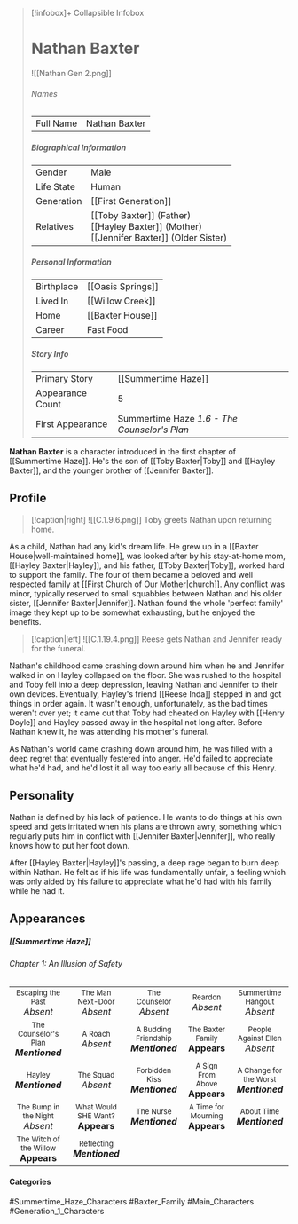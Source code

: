 > [!infobox]+ Collapsible Infobox
> # Nathan Baxter
> ![[Nathan Gen 2.png]] 
> ###### Names 
> |  |  | 
> | ---- | ---- | 
> | Full Name | Nathan Baxter | 
>
> ##### Biographical Information
> |  |  | 
> | ---- | ---- | 
> | Gender | Male | 
> | Life State | Human |
> | Generation | [[First Generation]] |
> | Relatives | [[Toby Baxter]] (Father)<br>[[Hayley Baxter]] (Mother)<br>[[Jennifer Baxter]] (Older Sister)
> 
> ##### Personal Information
> |  |  | 
> | ---- | ---- | 
> | Birthplace |[[Oasis Springs]]| 
> | Lived In |[[Willow Creek]]| 
> | Home |[[Baxter House]]| 
> | Career | Fast Food | 
> 
> ##### Story Info
> |  |  | 
> | ---- | ---- | 
> | Primary Story | [[Summertime Haze]] | 
> | Appearance Count | 5 | 
> | First Appearance | Summertime Haze *1.6 - The Counselor's Plan*

**Nathan Baxter** is a character introduced in the first chapter of [[Summertime Haze]]. He's the son of [[Toby Baxter|Toby]] and [[Hayley Baxter]], and the younger brother of [[Jennifer Baxter]].

## Profile
> [!caption|right]
> ![[C.1.9.6.png]] 
> Toby greets Nathan upon returning home.

As a child, Nathan had any kid's dream life. He grew up in a [[Baxter House|well-maintained home]], was looked after by his stay-at-home mom, [[Hayley Baxter|Hayley]], and his father, [[Toby Baxter|Toby]], worked hard to support the family. The four of them became a beloved and well respected family at [[First Church of Our Mother|church]]. Any conflict was minor, typically reserved to small squabbles between Nathan and his older sister, [[Jennifer Baxter|Jennifer]]. Nathan found the whole 'perfect family' image they kept up to be somewhat exhausting, but he enjoyed the benefits.

> [!caption|left]
> ![[C.1.19.4.png]] 
> Reese gets Nathan and Jennifer ready for the funeral.

Nathan's childhood came crashing down around him when he and Jennifer walked in on Hayley collapsed on the floor. She was rushed to the hospital and Toby fell into a deep depression, leaving Nathan and Jennifer to their own devices. Eventually, Hayley's friend [[Reese Inda]] stepped in and got things in order again. It wasn't enough, unfortunately, as the bad times weren't over yet; it came out that Toby had cheated on Hayley with [[Henry Doyle]] and Hayley passed away in the hospital not long after. Before Nathan knew it, he was attending his mother's funeral.

As Nathan's world came crashing down around him, he was filled with a deep regret that eventually festered into anger. He'd failed to appreciate what he'd had, and he'd lost it all way too early all because of this Henry.

## Personality
Nathan is defined by his lack of patience. He wants to do things at his own speed and gets irritated when his plans are thrown awry, something which regularly puts him in conflict with [[Jennifer Baxter|Jennifer]], who really knows how to put her foot down.

After [[Hayley Baxter|Hayley]]'s passing, a deep rage began to burn deep within Nathan. He felt as if his life was fundamentally unfair, a feeling which was only aided by his failure to appreciate what he'd had with his family while he had it.

## Appearances
##### [[Summertime Haze]]
###### Chapter 1: An Illusion of Safety

|                                                                           |                                                                       |                                                                           |                                                                      |                                                                             |
| ------------------------------------------------------------------------- | --------------------------------------------------------------------- | ------------------------------------------------------------------------- | -------------------------------------------------------------------- | --------------------------------------------------------------------------- |
| <center><font size=2>Escaping the Past<br><font size=3>*Absent*           | <center><font size=2>The Man Next-Door<br><font size=3>*Absent*       | <center><font size=2>The Counselor<br><font size=3>*Absent*               | <center><font size=2>Reardon<br><font size=3>*Absent*                | <center><font size=2>Summertime Hangout<br><font size=3>*Absent*            |
| <center><font size=2>The Counselor's Plan<br><font size=3>***Mentioned*** | <center><font size=2>A Roach<br><font size=3>*Absent*                 | <center><font size=2>A Budding Friendship<br><font size=3>***Mentioned*** | <center><font size=2>The Baxter Family<br><font size=3>**Appears**   | <center><font size=2>People Against Ellen<br><font size=3>*Absent*          |
| <center><font size=2>Hayley<br><font size=3>***Mentioned***               | <center><font size=2>The Squad<br><font size=3>*Absent*               | <center><font size=2>Forbidden Kiss<br><font size=3>***Mentioned***       | <center><font size=2>A Sign From Above<br><font size=3>**Appears**   | <center><font size=2>A Change for the Worst<br><font size=3>***Mentioned*** |
| <center><font size=2>The Bump in the Night<br><font size=3>*Absent*       | <center><font size=2>What Would SHE Want?<br><font size=3>**Appears** | <center><font size=2>The Nurse<br><font size=3>***Mentioned***            | <center><font size=2>A Time for Mourning<br><font size=3>**Appears** | <center><font size=2>About Time<br><font size=3>***Mentioned***             |
| <center><font size=2>The Witch of the Willow<br><font size=3>**Appears**  | <center><font size=2>Reflecting<br><font size=3>***Mentioned***       |                                                                           |                                                                      |                                                                             |
#### Categories
#Summertime_Haze_Characters #Baxter_Family #Main_Characters #Generation_1_Characters